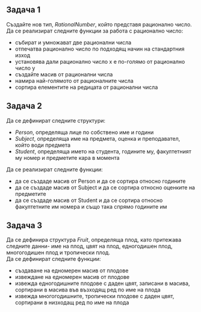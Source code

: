 ## Задача 1 
Създайте нов тип, *RationalNumber*, който представя рационално число. Да се реализират следните функции за работа с рационално число: </br>
- събират и умножават две рационални числа </br>
- отпечатва рационално число по подходящ начин на стандартния изход </br>
- установява дали рационално число x е по-голямо от рационално число y </br>
- създайте масив от рационални числа </br>
- намира най-голямото от рационалните числа </br>
- сортира елементите на редицата от рационални числа </br>

## Задача 2
Да се дефинират следните структури: </br>
- *Person*, определяща лице по собствено име и години </br>
- *Subject*, определяща име на предмета, оценка и преподавател, който води предмета </br>
- *Student*, определяща името на студента, годините му, факултетният му номер и предметите кара в момента </br>

Да се реализират следните функции: </br>
- да се създаде масив от Person и да се сортира относно годините </br>
- да се създаде масив от Subject и да се сортира относно оценките на предметите </br>
- да се създаде масив от Student и да се сортира относно факултетните им номера и също така спрямо годините им </br>

## Задача 3
Да се дефинира структура *Fruit*, определяща плод, като притежава следните данни- име на плод, цвят на плод, едногодишен плод, многогодишен плод и тропически плод.</br>
Да се дефинират следните функции:
- създаване на едномерен масив от плодове
- извеждане на едномерен масив от плодове
- извежда едногодишните плодове с даден цвят, записани в масива, сортирани в масива във възходящ ред по име на плода
- извежда многогодишните, тропически плодове с даден цвят, сортирани в низходащ ред по име на плода
